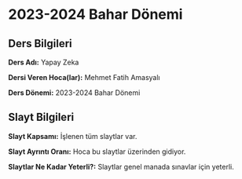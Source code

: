 # 2023-2024 Bahar Dönemi

## Ders Bilgileri

**Ders Adı:** Yapay Zeka

**Dersi Veren Hoca(lar):** Mehmet Fatih Amasyalı

**Ders Dönemi:** 2023-2024 Bahar Dönemi

## Slayt Bilgileri

**Slayt Kapsamı:** İşlenen tüm slaytlar var.

**Slayt Ayrıntı Oranı:** Hoca bu slaytlar üzerinden gidiyor.

**Slaytlar Ne Kadar Yeterli?:** Slaytlar genel manada sınavlar için yeterli.
